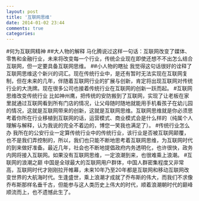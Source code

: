 ```yaml
---
layout: post
title: '互联网思维'
date: 2014-01-02 23:44
comments: true
categories: 
---
```

#何为互联网精神
##大人物的解释
马化腾说过这样一句话：互联网改变了媒体、零售和金融行业，未来将改变每一个行业，传统企业现在即使还想不不出怎么结合互联网，但一定要具备互联网思维。
##小人物的瞎扯
我觉得这句话很好的诠释了互联网思维这个新兴的词汇。现在传统行业中，是还有暂时无法实现在互联网复制，但在未来的几年，伴随着互联网行业的扩展与创新，肯定将出现互联网对传统行业的大洗牌。现在很多公司也接着传统行业在互联网的创新一跃而起。
#互联网思维改变传统行业
比如神州鹰，把传统的安防搬到了互联网，实现了让老板在家里就通过互联网看到所有门店的情况，让父母随时随地就能用手机看孩子在幼儿园的情况，这就是互联网带来的创新，这就是互联网思维。互联网思维就是你必须思考着你所在行业移植到互联网的话，运营模式、商业模式会是什么样的（纯属个人理解与解释，认为我说的完全不着边的，博您一笑我也满足了）。
#传统行业怎么办
我所在的公安行业一定算传统行业中的传统行业，该行业是否被互联网颠覆，也不是我们弄控制的，所以，我们也只能不断地思考着互联网思维，为互联网时代的到来做好准备。最近几年，社会也不断地提倡政府内务透明化，也许很快，政务内网将接入互联网。如果没有互联网思维，一定浪潮到来，也很难乘上浪潮。
#互联网的浪潮之巅
中国是全球最大的互联网用户群体，中国人群密集程度又非常高，互联网时代才刚刚拉开帷幕，未来10年乃至20年都是互联网和移动互联网改变世界的大航海时代。生逢盛世，乘上浪潮才成就了乔布斯的伟大，而我们不求像乔布斯那样名垂千古，但能参与这人类历史上伟大的时代，顺着浪潮朝时代的巅峰顺流而上，也不遗憾此生了。